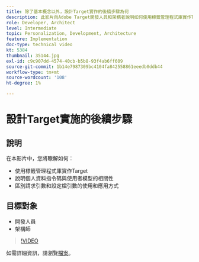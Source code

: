 ```yaml
---
title: 除了基本概念以外，設計Target實作的後續步驟為何
description: 此影片向Adobe Target開發人員和架構者說明如何使用標籤管理程式庫實作Target、說明設定檔指令碼與使用者模型的相關性，並區分請求引數和設定檔引數的使用和應用程式。
role: Developer, Architect
level: Intermediate
topic: Personalization, Development, Architecture
feature: Implementation
doc-type: technical video
kt: 5384
thumbnail: 35144.jpg
exl-id: c9c907dd-4574-40cb-b5b8-93f4ab6ff609
source-git-commit: 1b14e7987309bc4104fa842558861eeedb0ddb44
workflow-type: tm+mt
source-wordcount: '108'
ht-degree: 1%

---
```


# 設計Target實施的後續步驟

## 說明

在本影片中，您將瞭解如何：

* 使用標籤管理程式庫實作Target
* 說明個人資料指令碼與使用者模型的相關性
* 區別請求引數和設定檔引數的使用和應用方式

## 目標對象

* 開發人員
* 架構師

>[!VIDEO](https://video.tv.adobe.com/v/35144/?quality=12)

如需詳細資訊，請瀏覽[檔案](https://experienceleague.adobe.com/docs/target/using/implement-target/implementing-target.html?lang=en)。
